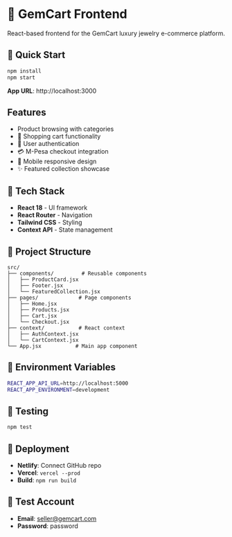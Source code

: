 # 💎 GemCart Frontend

React-based frontend for the GemCart luxury jewelry e-commerce platform.

## 🚀 Quick Start

```bash
npm install
npm start
```

**App URL**: http://localhost:3000

##  Features
-  Product browsing with categories
- 🛒 Shopping cart functionality
- 👤 User authentication
- 💳 M-Pesa checkout integration
- 📱 Mobile responsive design
- ✨ Featured collection showcase

## 🎨 Tech Stack
- **React 18** - UI framework
- **React Router** - Navigation
- **Tailwind CSS** - Styling
- **Context API** - State management

## 📁 Project Structure
```
src/
├── components/         # Reusable components
│   ├── ProductCard.jsx
│   ├── Footer.jsx
│   └── FeaturedCollection.jsx
├── pages/             # Page components
│   ├── Home.jsx
│   ├── Products.jsx
│   ├── Cart.jsx
│   └── Checkout.jsx
├── context/           # React context
│   ├── AuthContext.jsx
│   └── CartContext.jsx
└── App.jsx           # Main app component
```

## 🔧 Environment Variables
```bash
REACT_APP_API_URL=http://localhost:5000
REACT_APP_ENVIRONMENT=development
```

## 🧪 Testing
```bash
npm test
```

## 🚀 Deployment
- **Netlify**: Connect GitHub repo
- **Vercel**: `vercel --prod`
- **Build**: `npm run build`


## 🎯 Test Account
- **Email**: seller@gemcart.com
- **Password**: password